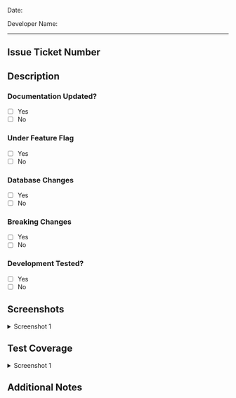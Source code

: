 <!-- Date Here in dd mmm yyyy-->
Date: 
<!--Developer Name Here-->
Developer Name: 

---

## Issue Ticket Number
<!--Issue ticket this PR closes-->

## Description

<!--Description of the changes made in this PR-->

### Documentation Updated?

- [ ] Yes
- [ ] No

<!--Additional notes about documentation update if applicable-->

### Under Feature Flag

- [ ] Yes
- [ ] No

<!--Indicate if changes are under a feature flag-->

### Database Changes

- [ ] Yes
- [ ] No

<!--Notes on any database changes-->

### Breaking Changes

- [ ] Yes
- [ ] No

<!--Notes on breaking changes or related issue tickets if applicable-->

### Development Tested?

- [ ] Yes
- [ ] No

<!--Confirmation of local testing during development-->

## Screenshots
<details>
<summary>Screenshot 1</summary>

<!-- Attach your screenshots here👇-->

</details>

<!--Attach or link to relevant screenshots or visual aids-->

## Test Coverage
<details>
<summary>Screenshot 1</summary>

<!-- Attach your screenshots here👇-->

</details>

<!--Attach Details on test coverage and outcomes-->

## Additional Notes

<!--Any additional notes, considerations or explanations for reviewers-->
